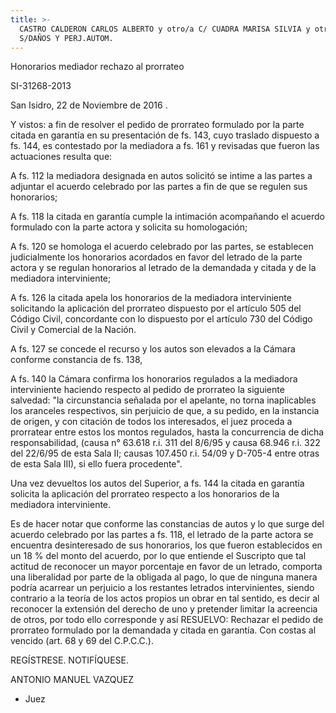 ```yaml
---
title: >-
  CASTRO CALDERON CARLOS ALBERTO y otro/a C/ CUADRA MARISA SILVIA y otro/a
  S/DAÑOS Y PERJ.AUTOM.
---
```

Honorarios mediador rechazo al prorrateo

SI-31268-2013

San Isidro, 22 de Noviembre de 2016 .

Y vistos: a fin de resolver el pedido de prorrateo formulado por la parte citada en garantía en su presentación de fs. 143, cuyo traslado dispuesto a fs. 144, es contestado por la mediadora a fs. 161 y revisadas que fueron las actuaciones resulta que:

A fs. 112 la mediadora designada en autos solicitó se intime a las partes a adjuntar el acuerdo celebrado por las partes a fin de que se regulen sus honorarios;

A fs. 118 la citada en garantía cumple la intimación acompañando el acuerdo formulado con la parte actora y solicita su homologación;

A fs. 120 se homologa el acuerdo celebrado por las partes, se establecen judicialmente los honorarios acordados en favor del letrado de la parte actora y se regulan honorarios al letrado de la demandada y citada y de la mediadora interviniente;

A fs. 126 la citada apela los honorarios de la mediadora interviniente solicitando la aplicación del prorrateo dispuesto por el artículo 505 del Código Civil, concordante con lo dispuesto por el artículo 730 del Código Civil y Comercial de la Nación.

A fs. 127 se concede el recurso y los autos son elevados a la Cámara conforme constancia de fs. 138,

A fs. 140 la Cámara confirma los honorarios regulados a la mediadora interviniente haciendo respecto al pedido de prorrateo la siguiente salvedad: "la circunstancia señalada por el apelante, no torna inaplicables los aranceles respectivos, sin perjuicio de que, a su pedido, en la instancia de origen, y con citación de todos los interesados, el juez proceda a prorratear entre estos los montos regulados, hasta la concurrencia de dicha responsabilidad, (causa n° 63.618 r.i. 311 del 8/6/95 y causa 68.946 r.i. 322 del 22/6/95 de esta Sala II; causas 107.450 r.i. 54/09 y D-705-4 entre otras de esta Sala III), si ello fuera procedente".

Una vez devueltos los autos del Superior, a fs. 144 la citada en garantía solicita la aplicación del prorrateo respecto a los honorarios de la mediadora interviniente.

Es de hacer notar que conforme las constancias de autos y lo que surge del acuerdo celebrado por las partes a fs. 118, el letrado de la parte actora se encuentra desinteresado de sus honorarios, los que fueron establecidos en un 18 % del monto del acuerdo, por lo que entiende el Suscripto que tal actitud de reconocer un mayor porcentaje en favor de un letrado, comporta una liberalidad por parte de la obligada al pago, lo que de ninguna manera podría acarrear un perjuicio a los restantes letrados intervinientes, siendo contrario a la teoría de los actos propios un obrar en tal sentido, es decir al reconocer la extensión del derecho de uno y pretender limitar la acreencia de otros, por todo ello corresponde y así RESUELVO: Rechazar el pedido de prorrateo formulado por la demandada y citada en garantía. Con costas al vencido (art. 68 y 69 del C.P.C.C.).

REGÍSTRESE. NOTIFÍQUESE.

ANTONIO MANUEL VAZQUEZ - Juez
